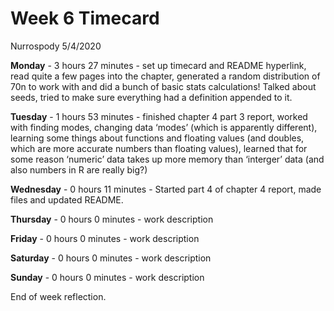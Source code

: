 Week 6 Timecard
================
Nurrospody
5/4/2020

**Monday** - 3 hours 27 minutes - set up timecard and README hyperlink,
read quite a few pages into the chapter, generated a random distribution
of 70n to work with and did a bunch of basic stats calculations\! Talked
about seeds, tried to make sure everything had a definition appended to
it.

**Tuesday** - 1 hours 53 minutes - finished chapter 4 part 3 report,
worked with finding modes, changing data ‘modes’ (which is apparently
different), learning some things about functions and floating values
(and doubles, which are more accurate numbers than floating values),
learned that for some reason ‘numeric’ data takes up more memory than
‘interger’ data (and also numbers in R are really big?)

**Wednesday** - 0 hours 11 minutes - Started part 4 of chapter 4 report,
made files and updated README.

**Thursday** - 0 hours 0 minutes - work description

**Friday** - 0 hours 0 minutes - work description

**Saturday** - 0 hours 0 minutes - work description

**Sunday** - 0 hours 0 minutes - work description

End of week reflection.
